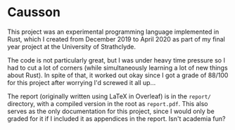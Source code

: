 Causson
=======

This project was an experimental programming language implemented in Rust,
which I created from December 2019 to April 2020 as part of my final year
project at the University of Strathclyde.

The code is not particularly great, but I was under heavy time pressure so I
had to cut a lot of corners (while simultaneously learning a lot of new things
about Rust). In spite of that, it worked out okay since I got a grade of
88/100 for this project after worrying I'd screwed it all up...

The report (originally written using LaTeX in Overleaf) is in the `report/`
directory, with a compiled version in the root as `report.pdf`. This also
serves as the only documentation for this project, since I would only be
graded for it if I included it as appendices in the report. Isn't academia
fun?

